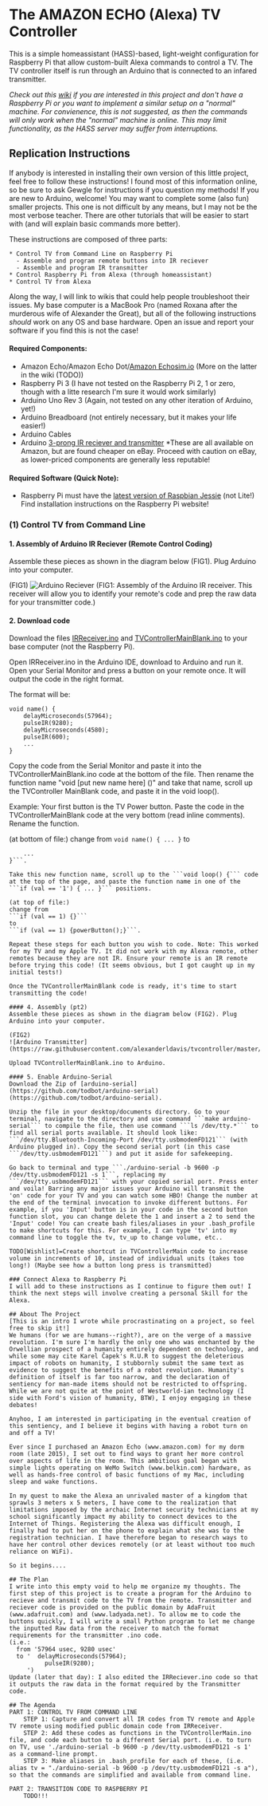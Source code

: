 # The AMAZON ECHO (Alexa) TV Controller
This is a simple homeassistant (HASS)-based, light-weight configuration for Raspberry Pi that allow custom-built Alexa commands to control a TV. The TV controller itself is run through an Arduino that is connected to an infared transmitter.

_Check out this [wiki](todo) if you are interested in this project and don't have a Raspberry Pi or you want to implement a similar setup on a "normal" machine. For convienence, this is not suggested, as then the commands will only work when the "normal" machine is online. This may limit functionality, as the HASS server may suffer from interruptions._

## Replication Instructions
If anybody is interested in installing their own version of this little project, feel free to follow these instructions! I found most of this information online, so be sure to ask Gewgle for instructions if you question my methods! If you are new to Arduino, welcome! You may want to complete some (also fun) smaller projects. This one is not difficult by any means, but I may not be the most verbose teacher. There are other tutorials that will be easier to start with (and will explain basic commands more better).

These instructions are composed of three parts:

	* Control TV from Command Line on Raspberry Pi
	  - Assemble and program remote buttons into IR reciever
	  - Assemble and program IR transmitter
	* Control Raspberry Pi from Alexa (through homeassistant)
	* Control TV from Alexa

Along the way, I will link to wikis that could help people troubleshoot their issues. My base computer is a MacBook Pro (named Roxana after the murderous wife of Alexander the Great), but all of the following instructions _should_ work on any OS and base hardware. Open an issue and report your software if you find this is not the case!

#### Required Components:
* Amazon Echo/Amazon Echo Dot/[Amazon Echosim.io](https://echosim.io/) (More on the latter in the wiki (TODO))
* Raspberry Pi 3 (I have not tested on the Raspberry Pi 2, 1 or zero, though with a litte research I'm sure it would work similarly)
* Arduino Uno Rev 3 (Again, not tested on any other iteration of Arduino, yet!)
* Arduino Breadboard (not entirely necessary, but it makes your life easier!)
* Arduino Cables
* Arduino [3-prong IR reciever and transmitter](https://www.amazon.com/AIRSUNNY-three-Infrared-Emission-Receiver/dp/B00EFOQEUM/ref=sr_1_1?ie=UTF8&qid=1487019069&sr=8-1&keywords=ir+receiver+arduino)
*These are all available on Amazon, but are found cheaper on eBay. Proceed with caution on eBay, as lower-priced components are generally less reputable!

#### Required Software (Quick Note):
* Raspberry Pi must have the [latest version of Raspbian Jessie](https://www.raspberrypi.org/downloads/raspbian/) (not Lite!) Find installation instructions on the Raspberry Pi website!

### (1) Control TV from Command Line

#### 1. Assembly of Arduino IR Reciever (Remote Control Coding)
Assemble these pieces as shown in the diagram below (FIG1). Plug Arduino into your computer.

(FIG1)
![Arduino Reciever](https://raw.githubusercontent.com/alexanderldavis/tvcontroller/master/Images/irreceiver_bb.png)
(FIG1: Assembly of the Arduino IR receiver. This receiver will allow you to identify your remote's code and prep the raw data for your transmitter code.) 

#### 2. Download code
Download the files [IRReceiver.ino](https://github.com/alexanderldavis/tvcontroller/blob/master/IRReceiver.ino) and [TVControllerMainBlank.ino](https://github.com/alexanderldavis/tvcontroller/blob/master/TVControllerMainBlank.ino) to your base computer (not the Raspberry Pi).

Open IRReceiver.ino in the Arduino IDE, download to Arduino and run it. Open your Serial Monitor and press a button on your remote once. It will output the code in the right format.

The format will be:
```arduino
void name() {
	delayMicroseconds(57964);
	pulseIR(9280);
	delayMicroseconds(4580);
	pulseIR(600);
    ...
}
```

Copy the code from the Serial Monitor and paste it into the TVControllerMainBlank.ino code at the bottom of the file. Then rename the function name "void [put new name here] ()" and take that name, scroll up the TVController MainBlank code, and paste it in the void loop().

Example: Your first button is the TV Power button. Paste the code in the TVControllerMainBlank code at the very bottom (read inline comments). Rename the function.

(at bottom of file:)
change from
```void name() { ... }```
to
```void powerButton() {
	... 
}```.

Take this new function name, scroll up to the ```void loop() {``` code at the top of the page, and paste the function name in one of the ```if (val == '1') { ... }``` positions.

(at top of file:)
change from
```if (val == 1) {}```
to
```if (val == 1) {powerButton();}```.

Repeat these steps for each button you wish to code. Note: This worked for my TV and my Apple TV. It did not work with my Alexa remote, other remotes because they are not IR. Ensure your remote is an IR remote before trying this code! (It seems obvious, but I got caught up in my initial tests!)

Once the TVControllerMainBlank code is ready, it's time to start transmitting the code!

#### 4. Assembly (pt2)
Assemble these pieces as shown in the diagram below (FIG2). Plug Arduino into your computer.

(FIG2)
![Arduino Transmitter](https://raw.githubusercontent.com/alexanderldavis/tvcontroller/master/Images/irtransmitter_bb.png)

Upload TVControllerMainBlank.ino to Arduino.

#### 5. Enable Arduino-Serial
Download the Zip of [arduino-serial](https://github.com/todbot/arduino-serial) (https://github.com/todbot/arduino-serial).

Unzip the file in your desktop/documents directory. Go to your terminal, navigate to the directory and use command ```make arduino-serial``` to compile the file, then use command ```ls /dev/tty.*``` to find all serial ports available. It should look like: ```/dev/tty.Bluetooth-Incoming-Port	/dev/tty.usbmodemFD121``` (with Arduino plugged in). Copy the second serial port (in this case ```/dev/tty.usbmodemFD121```) and put it aside for safekeeping.

Go back to terminal and type ```./arduino-serial -b 9600 -p /dev/tty.usbmodemFD121 -s 1```, replacing my ```/dev/tty.usbmodemFD121``` with your copied serial port. Press enter and voila! Barring any major issues your Arduino will transmit the 'on' code for your TV and you can watch some HBO! Change the number at the end of the terminal invocation to invoke different buttons. For example, if you 'Input' button is in your code in the second button function slot, you can change delete the 1 and insert a 2 to send the 'Input' code! You can create bash files/aliases in your .bash_profile to make shortcuts for this. For example, I can type 'tv' into my command line to toggle the tv, tv_up to change volume, etc..

TODO[Wishlist]=Create shortcut in TVControllerMain code to increase volume in increments of 10, instead of individual units (takes too long!) (Maybe see how a button long press is transmitted)

### Connect Alexa to Raspberry Pi
I will add to these instructions as I continue to figure them out! I think the next steps will involve creating a personal Skill for the Alexa.

## About The Project
[This is an intro I wrote while procrastinating on a project, so feel free to skip it!]
We humans (for we are humans--right?), are on the verge of a massive revolution. I'm sure I'm hardly the only one who was enchanted by the Orwellian prospect of a humanity entirely dependent on technology, and while some may cite Karel Čapek's R.U.R to suggest the deleterious impact of robots on humanity, I stubbornly submit the same text as evidence to suggest the benefits of a robot revolution. Humanity's definition of itself is far too narrow, and the declaration of sentiency for man-made items should not be restricted to offspring.
While we are not quite at the point of Westworld-ian technology (I side with Ford's vision of humanity, BTW), I enjoy engaging in these debates!

Anyhoo, I am interested in participating in the eventual creation of this sentiency, and I believe it begins with having a robot turn on and off a TV!

Ever since I purchased an Amazon Echo (www.amazon.com) for my dorm room (late 2015), I set out to find ways to grant her more control over aspects of life in the room. This ambitious goal began with simple lights operating on WeMo Switch (www.belkin.com) hardware, as well as hands-free control of basic functions of my Mac, including sleep and wake functions. 

In my quest to make the Alexa an unrivaled master of a kingdom that sprawls 3 meters x 5 meters, I have come to the realization that limitations imposed by the archaic Internet security technicians at my school significantly impact my ability to connect devices to the Internet of Things. Registering the Alexa was difficult enough, I finally had to put her on the phone to explain what she was to the registration technician. I have therefore began to research ways to have her control other devices remotely (or at least without too much reliance on WiFi).

So it begins....

## The Plan
I write into this empty void to help me organize my thoughts. The first step of this project is to create a program for the Arduino to recieve and transmit code to the TV from the remote. Transmitter and reciever code is provided on the public domain by AdaFruit (www.adafruit.com) and (www.ladyada.net). To allow me to code the buttons quickly, I will write a small Python program to let me change the inputted Raw data from the receiver to match the format requirements for the transmitter .ino code.
(i.e.:
  from '57964 usec, 9280 usec'
  to '	delayMicroseconds(57964);
	      pulseIR(9280);
     ')
Update (later that day): I also edited the IRReciever.ino code so that it outputs the raw data in the format required by the Transmitter code.

## The Agenda
PART 1: CONTROL TV FROM COMMAND LINE
	STEP 1: Capture and convert all IR codes from TV remote and Apple TV remote using modified public domain code from IRReceiver.
	STEP 2: Add these codes as functions in the TVControllerMain.ino file, and code each button to a different Serial port. (i.e. to turn on TV, use './arduino-serial -b 9600 -p /dev/tty.usbmodemFD121 -s 1' as a command-line prompt.
	STEP 3: Make aliases in .bash_profile for each of these, (i.e. alias tv = "./arduino-serial -b 9600 -p /dev/tty.usbmodemFD121 -s a"), so that the commands are simplified and available from command line.

PART 2: TRANSITION CODE TO RASPBERRY PI
	TODO!!!
